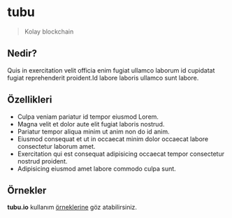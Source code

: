 # tubu

> Kolay blockchain

## Nedir?

Quis in exercitation velit officia enim fugiat ullamco laborum id cupidatat fugiat reprehenderit proident.Id labore laboris ullamco sunt labore.


## Özellikleri

- Culpa veniam pariatur id tempor eiusmod Lorem.
- Magna velit et dolor aute elit fugiat laboris nostrud.
- Pariatur tempor aliqua minim ut anim non do id anim.
- Eiusmod consequat et ut in occaecat minim dolor occaecat labore consectetur laborum amet.
- Exercitation qui est consequat adipisicing occaecat tempor consectetur nostrud proident.
- Adipisicing eiusmod amet labore commodo culpa sunt.

## Örnekler

**tubu.io** kullanım [örneklerine](https://tubu.io) göz atabilirsiniz.
